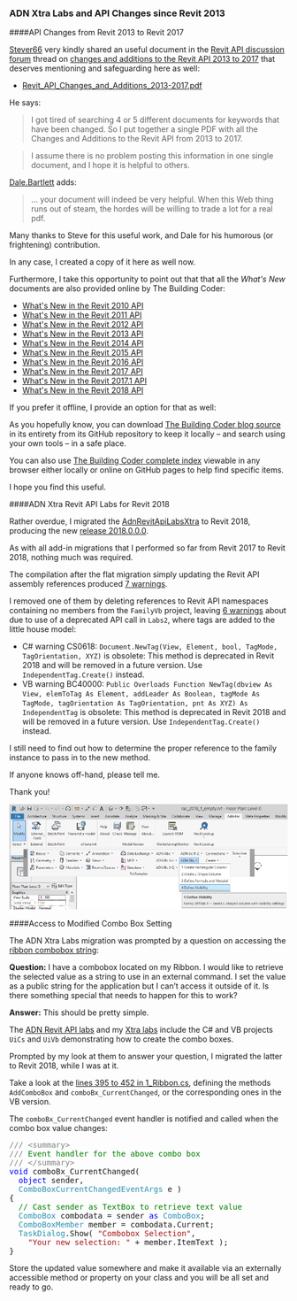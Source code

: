 <head>
<meta http-equiv="Content-Type" content="text/html; charset=utf-8">
<link rel="stylesheet" type="text/css" href="bc.css">
<!--
<script src="run_prettify.js" type="text/javascript"></script>
<script src="https://google-code-prettify.googlecode.com/svn/loader/run_prettify.js" type="text/javascript"></script>
-->
<script src="https://cdn.rawgit.com/google/code-prettify/master/loader/run_prettify.js" type="text/javascript"></script>
</head>

<!---

- [Changes and Additions to the Revit API 2013 to 2017](https://forums.autodesk.com/t5/revit-api-forum/changes-and-additions-to-the-revit-api-2013-to-2017/m-p/6395846)
  /a/doc/revit/tbc/git/a/zip/Revit_API_Changes_and_Additions_2013-2017.pdf

- 13399063 [Ribbon combobox string]
  https://forums.autodesk.com/t5/revit-api-forum/ribbon-combobox-string/m-p/7392732

 #RevitAPI @AutodeskRevit #bim #dynamobim @AutodeskForge #ForgeDevCon 

&ndash; 
...

--->

### ADN Xtra Labs and API Changes since Revit 2013



####<a name="2"></a>API Changes from Revit 2013 to Revit 2017

[Stever66](https://forums.autodesk.com/t5/user/viewprofilepage/user-id/1979353) very
kindly shared an useful document in 
the [Revit API discussion forum](http://forums.autodesk.com/t5/revit-api-forum/bd-p/160) thread 
on [changes and additions to the Revit API 2013 to 2017](https://forums.autodesk.com/t5/revit-api-forum/changes-and-additions-to-the-revit-api-2013-to-2017/m-p/6395846) that
deserves mentioning and safeguarding here as well:

- [Revit_API_Changes_and_Additions_2013-2017.pdf](zip/Revit_API_Changes_and_Additions_2013-2017.pdf)

He says:

> I got tired of searching 4 or 5 different documents for keywords that have been changed.  So I put together a single PDF with all the Changes and Additions to the Revit API from 2013 to 2017.

> I assume there is no problem posting this information in one single document, and I hope it is helpful to others.

[Dale.Bartlett](https://forums.autodesk.com/t5/user/viewprofilepage/user-id/11510) adds:

> ... your document will indeed be very helpful. When this Web thing runs out of steam, the hordes will be willing to trade a lot for a real pdf.

Many thanks to Steve for this useful work, and Dale for his humorous (or frightening) contribution.

In any case, I created a copy of it here as well now.

Furthermore, I take this opportunity to point out that that all the *What's New* documents are also provided online by The Building Coder:

- [What's New in the Revit 2010 API](#http://thebuildingcoder.typepad.com/blog/2013/02/whats-new-in-the-revit-2010-api.html)
- [What's New in the Revit 2011 API](#http://thebuildingcoder.typepad.com/blog/2013/02/whats-new-in-the-revit-2011-api.html)
- [What's New in the Revit 2012 API](#http://thebuildingcoder.typepad.com/blog/2013/02/whats-new-in-the-revit-2012-api.html)
- [What's New in the Revit 2013 API](#http://thebuildingcoder.typepad.com/blog/2013/03/whats-new-in-the-revit-2013-api.html)
- [What's New in the Revit 2014 API](#http://thebuildingcoder.typepad.com/blog/2013/04/whats-new-in-the-revit-2014-api.html)
- [What's New in the Revit 2015 API](#http://thebuildingcoder.typepad.com/blog/2014/04/whats-new-in-the-revit-2015-api.html)
- [What's New in the Revit 2016 API](#http://thebuildingcoder.typepad.com/blog/2015/04/whats-new-in-the-revit-2016-api.html)
- [What's New in the Revit 2017 API](#http://thebuildingcoder.typepad.com/blog/2016/04/whats-new-in-the-revit-2017-api.html)
- [What's New in the Revit 2017.1 API](#http://thebuildingcoder.typepad.com/blog/2016/11/whats-new-in-the-revit-20171-api.html)
- [What's New in the Revit 2018 API](#http://thebuildingcoder.typepad.com/blog/2017/04/whats-new-in-the-revit-2018-api.html)

If you prefer it offline, I provide an option for that as well:

As you hopefully know, you can
download [The Building Coder blog source](https://github.com/jeremytammik/tbc) in
its entirety from its GitHub repository to keep it locally &ndash; and search using your own tools &ndash; in a safe place.

You can also use [The Building Coder complete index](https://jeremytammik.github.io/tbc/a) viewable
in any browser either locally or online on GitHub pages to help find specific items.

I hope you find this useful.


####<a name="3"></a>ADN Xtra Revit API Labs for Revit 2018

Rather overdue, I migrated
the [AdnRevitApiLabsXtra](https://github.com/jeremytammik/AdnRevitApiLabsXtra) to Revit 2018, producing the 
new [release 2018.0.0.0](https://github.com/jeremytammik/AdnRevitApiLabsXtra/releases/tag/2018.0.0.0).

As with all add-in migrations that I performed so far from Revit 2017 to Revit 2018, nothing much was required.

The compilation after the flat migration simply updating the Revit API assembly references
produced [7 warnings](zip/adn_xtra_2018_warnings_01.txt).

I removed one of them by deleting references to Revit API namespaces containing no members from the `FamilyVb` project,
leaving  [6 warnings](zip/adn_xtra_2018_warnings_02.txt) about due to use of a deprecated API call in `Labs2`, where tags are added to the little house model:

- C# warning CS0618: `Document.NewTag(View, Element, bool, TagMode, TagOrientation, XYZ)` is obsolete: This method is deprecated in Revit 2018 and will be removed in a future version. Use `IndependentTag.Create()` instead.
- VB warning BC40000: `Public Overloads Function NewTag(dbview As View, elemToTag As Element, addLeader As Boolean, tagMode As TagMode, tagOrientation As TagOrientation, pnt As XYZ) As IndependentTag` is obsolete: This method is deprecated in Revit 2018 and will be removed in a future version. Use `IndependentTag.Create()` instead.

I still need to find out how to determine the proper reference to the family instance to pass in to the new method.

If anyone knows off-hand, please tell me.

Thank you!

<center>
<img src="img/adn_xtra_2018.png" alt="ADN Xtra Labs in Revit 2018.1" width="952"/>
</center>



####<a name="4"></a>Access to Modified Combo Box Setting

The ADN Xtra Labs migration was prompted by a question on accessing
the [ribbon combobox string](https://forums.autodesk.com/t5/revit-api-forum/ribbon-combobox-string/m-p/7392732):

**Question:** I have a combobox located on my Ribbon. I would like to retrieve the selected value as a string to use in an external command. I set the value as a public string for the application but I can’t access it outside of it. Is there something special that needs to happen for this to work?

**Answer:** This should be pretty simple.
 
The [ADN Revit API labs](https://github.com/ADN-DevTech/RevitTrainingMaterial) and
my [Xtra labs](https://github.com/jeremytammik/AdnRevitApiLabsXtra) include
the C# and VB projects `UiCs` and `UiVb` demonstrating how to create the combo boxes.

Prompted by my look at them to answer your question, I migrated the latter to Revit 2018, while I was at it.
 
Take a look at the [lines 395 to 452 in 1_Ribbon.cs](https://github.com/jeremytammik/AdnRevitApiLabsXtra/blob/master/2_Revit_UI_API/SourceCS/1_Ribbon.cs#L395-L452),
defining the methods `AddComboBox` and `comboBx_CurrentChanged`, or the corresponding ones in the VB version.
 
The `comboBx_CurrentChanged` event handler is notified and called when the combo box value changes:

<pre class="code">
<span style="color:gray;">///</span><span style="color:green;">&nbsp;</span><span style="color:gray;">&lt;</span><span style="color:gray;">summary</span><span style="color:gray;">&gt;</span>
<span style="color:gray;">///</span><span style="color:green;">&nbsp;Event&nbsp;handler&nbsp;for&nbsp;the&nbsp;above&nbsp;combo&nbsp;box&nbsp;</span>
<span style="color:gray;">///</span><span style="color:green;">&nbsp;</span><span style="color:gray;">&lt;/</span><span style="color:gray;">summary</span><span style="color:gray;">&gt;</span><span style="color:green;">&nbsp;&nbsp;&nbsp;&nbsp;</span>
<span style="color:blue;">void</span>&nbsp;comboBx_CurrentChanged(
&nbsp;&nbsp;<span style="color:blue;">object</span>&nbsp;sender,
&nbsp;&nbsp;<span style="color:#2b91af;">ComboBoxCurrentChangedEventArgs</span>&nbsp;e&nbsp;)
{
&nbsp;&nbsp;<span style="color:green;">//&nbsp;Cast&nbsp;sender&nbsp;as&nbsp;TextBox&nbsp;to&nbsp;retrieve&nbsp;text&nbsp;value</span>
&nbsp;&nbsp;<span style="color:#2b91af;">ComboBox</span>&nbsp;combodata&nbsp;=&nbsp;sender&nbsp;<span style="color:blue;">as</span>&nbsp;<span style="color:#2b91af;">ComboBox</span>;
&nbsp;&nbsp;<span style="color:#2b91af;">ComboBoxMember</span>&nbsp;member&nbsp;=&nbsp;combodata.Current;
&nbsp;&nbsp;<span style="color:#2b91af;">TaskDialog</span>.Show(&nbsp;<span style="color:#a31515;">&quot;Combobox&nbsp;Selection&quot;</span>,
    <span style="color:#a31515;">&quot;Your&nbsp;new&nbsp;selection:&nbsp;&quot;</span>&nbsp;+&nbsp;member.ItemText&nbsp;);
}
</pre>
 
Store the updated value somewhere and make it available via an externally accessible method or property on your class and you will be all set and ready to go.


